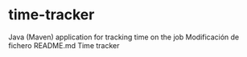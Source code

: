 # time-tracker
Java (Maven) application for tracking time on the job
Modificación de fichero README.md
Time tracker
